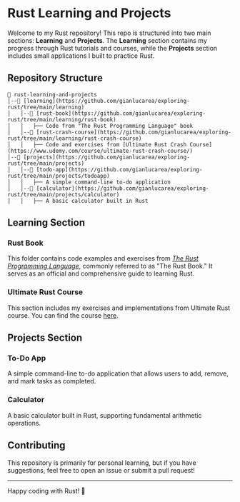 # Rust Learning and Projects

Welcome to my Rust repository! This repo is structured into two main sections: **Learning** and **Projects**. The **Learning** section contains my progress through Rust tutorials and courses, while the **Projects** section includes small applications I built to practice Rust.

## Repository Structure

```
📂 rust-learning-and-projects
│--📂 [learning](https://github.com/gianlucarea/exploring-rust/tree/main/learning)
│   │--📂 [rust-book](https://github.com/gianlucarea/exploring-rust/tree/main/learning/rust-book)
│   │   ├── Code from "The Rust Programming Language" book
│   │--📂 [rust-crash-course](https://github.com/gianlucarea/exploring-rust/tree/main/learning/rust-crash-course)
│   │   ├── Code and exercises from [Ultimate Rust Crash Course](https://www.udemy.com/course/ultimate-rust-crash-course/)
│--📂 [projects](https://github.com/gianlucarea/exploring-rust/tree/main/projects)
│   │--📂 [todo-app](https://github.com/gianlucarea/exploring-rust/tree/main/projects/todoapp)
│   │   ├── A simple command-line to-do application
│   │--📂 [calculator](https://github.com/gianlucarea/exploring-rust/tree/main/projects/calculator)
│   │   ├── A basic calculator built in Rust
```

## Learning Section

### Rust Book
This folder contains code examples and exercises from *[The Rust Programming Language](https://doc.rust-lang.org/book/)*, commonly referred to as "The Rust Book." It serves as an official and comprehensive guide to learning Rust.

### Ultimate Rust Course
This section includes my exercises and implementations from Ultimate Rust course. You can find the course [here](https://www.udemy.com/course/ultimate-rust-crash-course/).

## Projects Section

### To-Do App
A simple command-line to-do application that allows users to add, remove, and mark tasks as completed.

### Calculator
A basic calculator built in Rust, supporting fundamental arithmetic operations.

## Contributing
This repository is primarily for personal learning, but if you have suggestions, feel free to open an issue or submit a pull request!

---
Happy coding with Rust! 🦀

